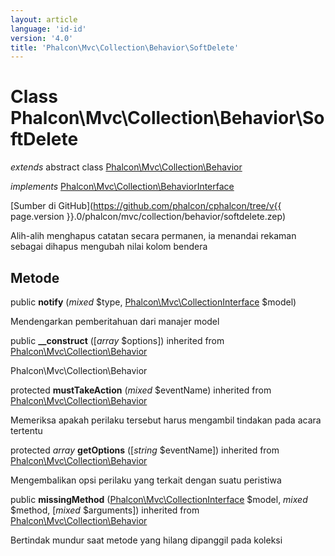 ```yaml
---
layout: article
language: 'id-id'
version: '4.0'
title: 'Phalcon\Mvc\Collection\Behavior\SoftDelete'
---
```

# Class **Phalcon\Mvc\Collection\Behavior\SoftDelete**

*extends* abstract class [Phalcon\Mvc\Collection\Behavior](Phalcon_Mvc_Collection_Behavior)

*implements* [Phalcon\Mvc\Collection\BehaviorInterface](Phalcon_Mvc_Collection_BehaviorInterface)

[Sumber di GitHub](https://github.com/phalcon/cphalcon/tree/v{{ page.version }}.0/phalcon/mvc/collection/behavior/softdelete.zep)

Alih-alih menghapus catatan secara permanen, ia menandai rekaman sebagai dihapus mengubah nilai kolom bendera

## Metode

public **notify** (*mixed* $type, [Phalcon\Mvc\CollectionInterface](Phalcon_Mvc_CollectionInterface) $model)

Mendengarkan pemberitahuan dari manajer model

public **__construct** ([*array* $options]) inherited from [Phalcon\Mvc\Collection\Behavior](Phalcon_Mvc_Collection_Behavior)

Phalcon\Mvc\Collection\Behavior

protected **mustTakeAction** (*mixed* $eventName) inherited from [Phalcon\Mvc\Collection\Behavior](Phalcon_Mvc_Collection_Behavior)

Memeriksa apakah perilaku tersebut harus mengambil tindakan pada acara tertentu

protected *array* **getOptions** ([*string* $eventName]) inherited from [Phalcon\Mvc\Collection\Behavior](Phalcon_Mvc_Collection_Behavior)

Mengembalikan opsi perilaku yang terkait dengan suatu peristiwa

public **missingMethod** ([Phalcon\Mvc\CollectionInterface](Phalcon_Mvc_CollectionInterface) $model, *mixed* $method, [*mixed* $arguments]) inherited from [Phalcon\Mvc\Collection\Behavior](Phalcon_Mvc_Collection_Behavior)

Bertindak mundur saat metode yang hilang dipanggil pada koleksi